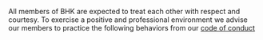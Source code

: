 All members of BHK are expected to treat each other with respect and courtesy. 
To exercise a positive and professional environment we advise our members to practice the following behaviors from our [code of conduct](https://bioinformaticshubofkenya.wordpress.com/code-of-conduct-of-bhk/)
